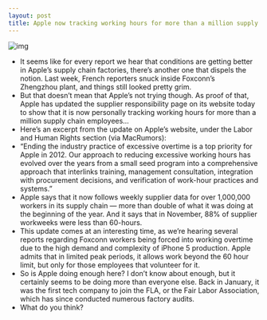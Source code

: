 ```yaml
---
layout: post
title: Apple now tracking working hours for more than a million supply chain employees
---
```

![img](http://media.idownloadblog.com/wp-content/uploads/2012/12/labor-foxconn-chart.jpg)
* It seems like for every report we hear that conditions are getting better in Apple’s supply chain factories, there’s another one that dispels the notion. Last week, French reporters snuck inside Foxconn’s Zhengzhou plant, and things still looked pretty grim.
* But that doesn’t mean that Apple’s not trying though. As proof of that, Apple has updated the supplier responsibility page on its website today to show that it is now personally tracking working hours for more than a million supply chain employees…
* Here’s an excerpt from the update on Apple’s website, under the Labor and Human Rights section (via MacRumors):
* “Ending the industry practice of excessive overtime is a top priority for Apple in 2012. Our approach to reducing excessive working hours has evolved over the years from a small seed program into a comprehensive approach that interlinks training, management consultation, integration with procurement decisions, and verification of work-hour practices and systems.”
* Apple says that it now follows weekly supplier data for over 1,000,000 workers in its supply chain — more than double of what it was doing at the beginning of the year. And it says that in November, 88% of supplier workweeks were less than 60-hours.
* This update comes at an interesting time, as we’re hearing several reports regarding Foxconn workers being forced into working overtime due to the high demand and complexity of iPhone 5 production. Apple admits that in limited peak periods, it allows work beyond the 60 hour limit, but only for those employees that volunteer for it.
* So is Apple doing enough here? I don’t know about enough, but it certainly seems to be doing more than everyone else. Back in January, it was the first tech company to join the FLA, or the Fair Labor Association, which has since conducted numerous factory audits.
* What do you think?

